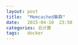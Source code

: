 ```yaml
---
layout: post
title:  "Memcached集群"
date:   2015-04-10  23:50
categories: 云计算
tags:   docker
---
```

